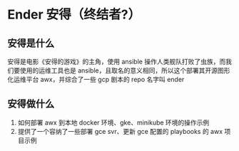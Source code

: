 # Ender 安得（终结者?）

## 安得是什么

安得是电影《安得的游戏》的主角，使用 ansible 操作人类舰队打败了虫族，而我们要使用的运维工具也是 ansible，且取名的意义相同，所以这个部署其开源图形化运维平台 awx，并综合了一些 gcp 剧本的 repo 名字叫 ender

## 安得做什么

1. 如何部署 awx 到本地 docker 环境、gke、minikube 环境的操作示例
2. 提供了一个容纳了一些部署 gce svr、更新 gce 配置的 playbooks 的 awx 项目示例
